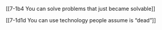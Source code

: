 [[7-1b4 You can solve problems that just became solvable]]

[[7-1d1d You can use technology people assume is “dead”]]
